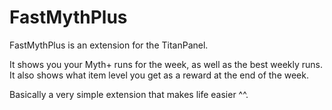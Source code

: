 # FastMythPlus
 
FastMythPlus is an extension for the TitanPanel.

It shows you your Myth+ runs for the week, 
as well as the best weekly runs. 
It also shows what item level you get as a 
reward at the end of the week.

Basically a very simple extension 
that makes life easier ^^.